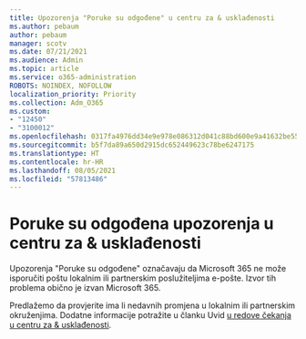 ```yaml
---
title: Upozorenja "Poruke su odgođene" u centru za & usklađenosti
ms.author: pebaum
author: pebaum
manager: scotv
ms.date: 07/21/2021
ms.audience: Admin
ms.topic: article
ms.service: o365-administration
ROBOTS: NOINDEX, NOFOLLOW
localization_priority: Priority
ms.collection: Adm_O365
ms.custom:
- "12450"
- "3100012"
ms.openlocfilehash: 0317fa4976dd34e9e978e086312d041c88bd600e9a41632be55736bbfa2b527c
ms.sourcegitcommit: b5f7da89a650d2915dc652449623c78be6247175
ms.translationtype: HT
ms.contentlocale: hr-HR
ms.lasthandoff: 08/05/2021
ms.locfileid: "57813486"
---
```

# <a name="messages-have-been-delayed-alerts-in-the-security--compliance-center"></a>Poruke su odgođena upozorenja u centru za & usklađenosti

Upozorenja "Poruke su odgođene" označavaju da Microsoft 365 ne može isporučiti poštu lokalnim ili partnerskim poslužiteljima e-pošte. Izvor tih problema obično je izvan Microsoft 365. 

Predlažemo da provjerite ima li nedavnih promjena u lokalnim ili partnerskim okruženjima. Dodatne informacije potražite u članku Uvid [u redove čekanja u centru za & usklađenosti](/microsoft-365/security/office-365-security/mfi-queue-alerts-and-queues).

